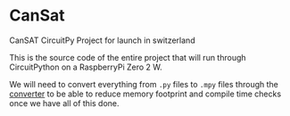 # CanSat
CanSAT CircuitPy Project for launch in switzerland

This is the source code of the entire project that will run through CircuitPython on a RaspberryPi Zero 2 W.


We will need to convert everything from `.py` files to `.mpy` files through the [converter](https://adafruit-circuit-python.s3.amazonaws.com/index.html?prefix=bin/mpy-cross/) to be able to reduce memory footprint and compile time checks once we have all of this done.



